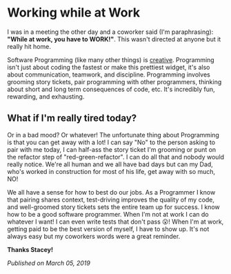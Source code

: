 # Working while at Work

I was in a meeting the other day and a coworker said (I'm paraphrasing): __"While at work, you have to WORK!"__. 
This wasn't directed at anyone but it really hit home.

Software Programming (like many other things) is [creative](https://medium.com/@chulcher/coding-is-creative-c85b7566a41b). Programming 
isn't just about coding the fastest or make this prettiest widget, it's also about communication, teamwork, and discipline. Programming 
involves grooming story tickets, pair programming with other programmers, thinking about short and long term consequences of code, etc. 
It's incredibly fun, rewarding, and exhausting.

## What if I'm really tired today?

Or in a bad mood? Or whatever! The unfortunate thing about Programming is that you can get away with a lot! I can say "No" to 
the person asking to pair with me today, I can half-ass the story ticket I'm grooming or punt on the refactor step of 
"red-green-refactor". I can do all that and nobody would really notice. We're all human and we all have bad days but can my Dad, 
who's worked in construction for most of his life, get away with so much, NO!

We all have a sense for how to best do our jobs. As a Programmer I know that pairing shares context, test-driving improves the quality 
of my code, and well-groomed story tickets sets the entire team up for success. I know how to be a good software programmer. When I'm 
not at work I can do whatever I want! I can even write tests that don't pass 😮! When I'm at work, getting paid to be the best version of 
myself, I have to show up. It's not always easy but my coworkers words were a great reminder.

__Thanks Stacey!__

*Published on March 05, 2019*

